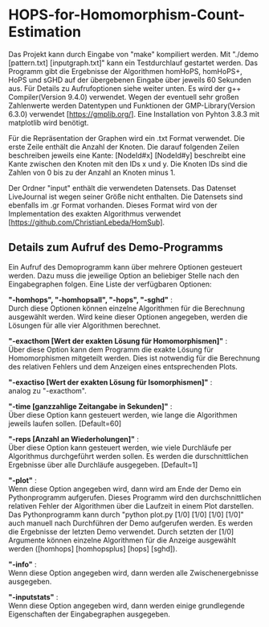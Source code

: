 # HOPS-for-Homomorphism-Count-Estimation

Das Projekt kann durch Eingabe von "make" kompiliert werden. Mit "./demo [pattern.txt] [inputgraph.txt]" kann ein Testdurchlauf gestartet werden. Das Programm gibt die Ergebnisse der Algorithmen homHoPS, homHoPS+, HoPS und sGHD auf der übergebenen Eingabe über jeweils 60 Sekunden aus. Für Details zu Aufrufoptionen siehe weiter unten. Es wird der g++ Compiler(Version 9.4.0) verwendet. Wegen der eventuell sehr großen Zahlenwerte werden Datentypen und Funktionen der GMP-Library(Version 6.3.0) verwendet [https://gmplib.org/]. Eine Installation von Pyhton 3.8.3 mit matplotlib wird benötigt.

Für die Repräsentation der Graphen wird ein .txt Format verwendet. Die erste Zeile enthält die Anzahl der Knoten. Die darauf folgenden Zeilen beschreiben jeweils eine Kante: [NodeId#x] [NodeId#y] beschreibt eine Kante zwischen den Knoten mit den IDs x und y. Die Knoten IDs sind die Zahlen von 0 bis zu der Anzahl an Knoten minus 1.

Der Ordner "input" enthält die verwendeten Datensets. Das Datenset LiveJournal ist wegen seiner Größe nicht enthalten. Die Datensets sind ebenfalls im .gr Format vorhanden. Dieses Format wird von der Implementation des exakten Algorithmus verwendet [https://github.com/ChristianLebeda/HomSub].

## Details zum Aufruf des Demo-Programms
Ein Aufruf des Demoprogramm kann über mehrere Optionen gesteuert werden. Dazu muss die jeweilige Option an beliebiger Stelle nach den Eingabegraphen folgen. Eine Liste der verfügbaren Optionen:

**"-homhops", "-homhopsall", "-hops", "-sghd"** :  
Durch diese Optionen können einzelne Algorithmen für die Berechnung ausgewählt werden. Wird keine dieser Optionen angegeben, werden die Lösungen für alle vier Algorithmen berechnet.

**"-exacthom [Wert der exakten Lösung für Homomorphismen]"** :  
Über diese Option kann dem Programm die exakte Lösung für Homomorphismen mitgeteilt werden. Dies ist notwendig für die Berechnung des relativen Fehlers und dem Anzeigen eines entsprechenden Plots.

**"-exactiso [Wert der exakten Lösung für Isomorphismen]"** :  
analog zu "-exacthom".

**"-time [ganzzahlige Zeitangabe in Sekunden]"** :  
Über diese Option kann gesteuert werden, wie lange die Algorithmen jeweils laufen sollen. [Default=60]

**"-reps [Anzahl an Wiederholungen]"** :  
Über diese Option kann gesteuert werden, wie viele Durchläufe per Algorithmus durchgeführt werden sollen. Es werden die durschnittlichen Ergebnisse über alle Durchläufe ausgegeben. [Default=1]

**"-plot"** :  
Wenn diese Option angegeben wird, dann wird am Ende der Demo ein Pythonprogramm aufgerufen. Dieses Programm wird den durchschnittlichen relativen Fehler der Algorithmen über die Laufzeit in einem Plot darstellen. Das Pythonprogramm kann durch "python plot.py [1/0] [1/0] [1/0] [1/0]" auch manuell nach Durchführen der Demo aufgerufen werden. Es werden die Ergebnisse der letzten Demo verwendet. Durch setzten der [1/0] Argumente können einzelne Algorithmen für die Anzeige ausgewählt werden ([homhops] [homhopsplus] [hops] [sghd]).

**"-info"** :  
Wenn diese Option angegeben wird, dann werden alle Zwischenergebnisse ausgegeben.

**"-inputstats"** :  
Wenn diese Option angegeben wird, dann werden einige grundlegende Eigenschaften der Eingabegraphen ausgegeben.
